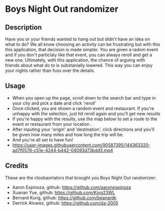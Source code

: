 # Boys Night Out randomizer

## Description

Have you or your friends wanted to hang out but didn't have an idea on what to do? We all know choosing an activity can be frustrating but with this this application, that decision is made simpler. You are given a radom event and if you don't particlaly like that event, you can always reroll and get a new one. Ultimately, with this application, the chance of arguing with friends about what do to is substanially lowered. This way you can enjoy your nights rather than fuss over the details.

## Usage

- When you open up the page, scroll down to the search bar and type in your city and pick a date and click 'reroll'
- Once clicked, you are shown a random event and restaurant. If you're unhappy with the selection, just hit reroll again and you'll get new results
- If you're happy with the results, use the map below to set a route to the event or restaurant from your location .
- After inputing your 'origin' and 'destination', click directions and you'll be given how many miles and how long the trip will be. 
- And you're all set to have fun!
- https://user-images.githubusercontent.com/90587395/144363320-ad7f0578-c51e-4244-b442-04093d73bdd3.mp4


## Credits

These are the cloobaortators that brought you Boys Night Out randomizer:
- Aaron Espinoza, github: https://github.com/aaronespinoza
- Xuanan Yue, github: https://github.com/King23WL
- Bernard Kung, github: https://github.com/beanardk
- Derrick Alvarez, github: https://github.com/da-2005